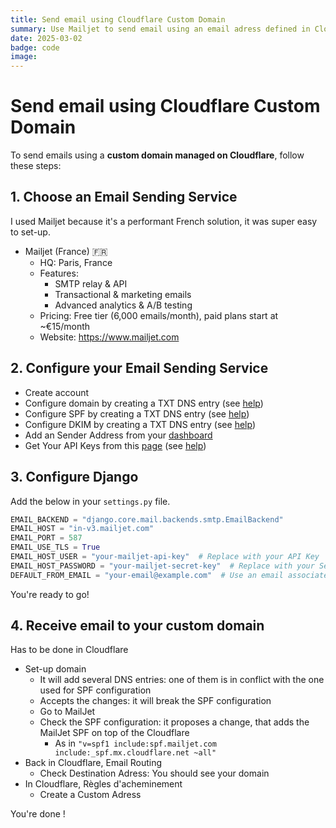 ```yaml
---
title: Send email using Cloudflare Custom Domain
summary: Use Mailjet to send email using an email adress defined in Cloudflare
date: 2025-03-02
badge: code
image:
---
```


# Send email using Cloudflare Custom Domain

To send emails using a **custom domain managed on Cloudflare**, follow these steps:

## **1. Choose an Email Sending Service**

I used Mailjet because it's a performant French solution, it was super easy to set-up.

- Mailjet (France) 🇫🇷
  - HQ: Paris, France
  - Features:
    - SMTP relay & API
    - Transactional & marketing emails
    - Advanced analytics & A/B testing
  - Pricing: Free tier (6,000 emails/month), paid plans start at ~€15/month
  - Website: https://www.mailjet.com

## **2. Configure your Email Sending Service**

- Create account
- Configure domain by creating a TXT DNS entry (see [help](https://documentation.mailjet.com/hc/fr/articles/360042561594-Comment-valider-un-domaine-d-envoi-en-int%C3%A9gralit%C3%A9))
- Configure SPF by creating a TXT DNS entry (see [help](https://documentation.mailjet.com/hc/fr/articles/360049641733-Guide-complet-d-authentification-des-domaines-avec-SPF-et-DKIM))
- Configure DKIM by creating a TXT DNS entry (see [help](https://documentation.mailjet.com/hc/fr/articles/360049641733-Guide-complet-d-authentification-des-domaines-avec-SPF-et-DKIM))
- Add an Sender Address from your [dashboard](https://app.mailjet.com/account/sender)
- Get Your API Keys from this [page](https://app.mailjet.com/account/apikeys) (see [help](https://documentation.mailjet.com/hc/fr/articles/360043229473-Comment-dois-je-configurer-mes-param%C3%A8tres-SMTP))

## **3. Configure Django**

Add the below in your `settings.py` file.

```python
EMAIL_BACKEND = "django.core.mail.backends.smtp.EmailBackend"
EMAIL_HOST = "in-v3.mailjet.com"
EMAIL_PORT = 587
EMAIL_USE_TLS = True
EMAIL_HOST_USER = "your-mailjet-api-key"  # Replace with your API Key
EMAIL_HOST_PASSWORD = "your-mailjet-secret-key"  # Replace with your Secret Key
DEFAULT_FROM_EMAIL = "your-email@example.com"  # Use an email associated with your domain
```

You're ready to go! 

## **4. Receive email to your custom domain** 

Has to be done in Cloudflare

- Set-up domain 
  - It will add several DNS entries: one of them is in conflict with the one used for SPF configuration
  - Accepts the changes: it will break the SPF configuration
  - Go to MailJet
  - Check the SPF configuration: it proposes a change, that adds the MailJet SPF on top of the Cloudflare
    - As in `"v=spf1 include:spf.mailjet.com include:_spf.mx.cloudflare.net ~all"`
- Back in Cloudflare, Email Routing
  - Check Destination Adress: You should see your domain
- In Cloudflare, Règles d'acheminement
  - Create a Custom Adress

You're done !